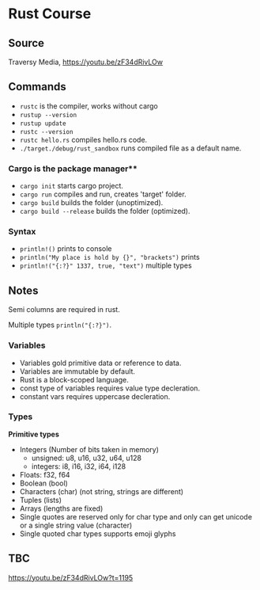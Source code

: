 # Rust Course
## Source
Traversy Media, https://youtu.be/zF34dRivLOw

## Commands
- `rustc` is the compiler, works without cargo
- `rustup --version`
- `rustup update`
- `rustc --version`
- `rustc hello.rs` compiles hello.rs code.
- `./target./debug/rust_sandbox` runs compiled file as a default name.
### Cargo is the package manager**
- `cargo init` starts cargo project.
- `cargo run` compiles and run, creates 'target' folder.
- `cargo build` builds the folder (unoptimized).
- `cargo build --release` builds the folder (optimized).
### Syntax
- `println!()` prints to console
- `println("My place is hold by {}", "brackets")` prints
- `println!("{:?}" 1337, true, "text")` multiple types

## Notes
Semi columns are required in rust.

Multiple types `println("{:?}")`.

### Variables
- Variables gold primitive data or reference to data.
- Variables are immutable by default. 
- Rust is a block-scoped language.
- const type of variables requires value type decleration.
- constant vars requires uppercase decleration.

### Types
**Primitive types**
  - Integers (Number of bits taken in memory)
    - unsigned: u8, u16, u32, u64, u128
    - integers: i8, i16, i32, i64, i128
  - Floats: f32, f64
  - Boolean (bool)
  - Characters (char) (not string, strings are different)
  - Tuples (lists)
  - Arrays (lengths are fixed)
- Single quotes are reserved only for char type and only can get unicode or a single string value (character)
- Single quoted char types supports emoji glyphs



## TBC
https://youtu.be/zF34dRivLOw?t=1195
